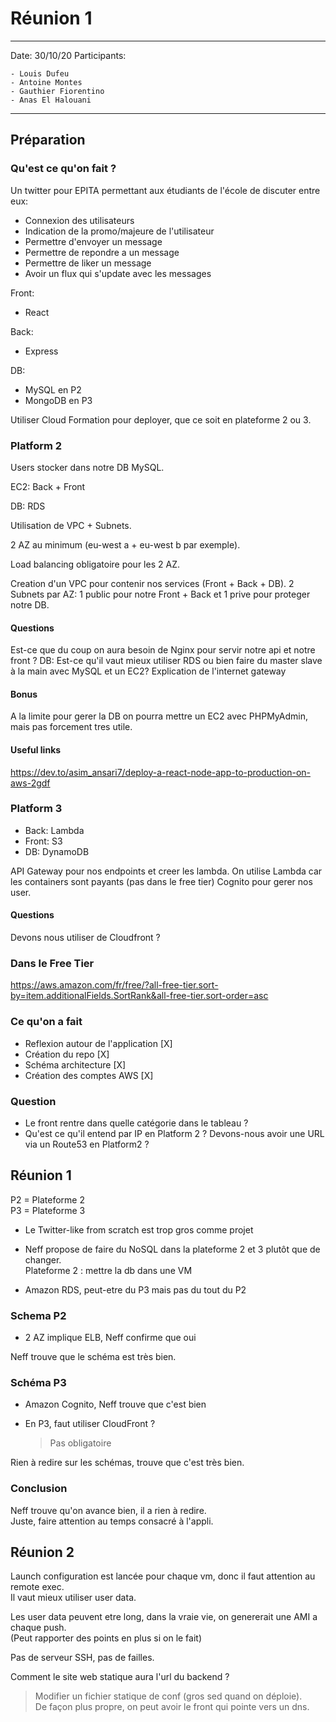 # Réunion 1

---
Date: 30/10/20
Participants:

    - Louis Dufeu
    - Antoine Montes
    - Gauthier Fiorentino
    - Anas El Halouani

---

## Préparation

### Qu'est ce qu'on fait ?

Un twitter pour EPITA permettant aux étudiants de l'école de discuter entre eux:

- Connexion des utilisateurs
- Indication de la promo/majeure de l'utilisateur
- Permettre d'envoyer un message
- Permettre de repondre a un message
- Permettre de liker un message
- Avoir un flux qui s'update avec les messages

Front:

- React

Back:

- Express

DB:

- MySQL en P2
- MongoDB en P3

Utiliser Cloud Formation pour deployer, que ce soit en plateforme 2 ou 3.

### Platform 2

Users stocker dans notre DB MySQL.

EC2: Back + Front

DB: RDS

Utilisation de VPC + Subnets.

2 AZ au minimum (eu-west a + eu-west b par exemple).

Load balancing obligatoire pour les 2 AZ.

Creation d'un VPC pour contenir nos services (Front + Back + DB).
2 Subnets par AZ: 1 public pour notre Front + Back et 1 prive pour proteger notre DB.

#### Questions

Est-ce que du coup on aura besoin de Nginx pour servir notre api et notre front ?
DB: Est-ce qu'il vaut mieux utiliser RDS ou bien faire du master slave à la main avec MySQL et un EC2?
Explication de l'internet gateway

#### Bonus

A la limite pour gerer la DB on pourra mettre un EC2 avec PHPMyAdmin, mais pas forcement tres utile.

#### Useful links

https://dev.to/asim_ansari7/deploy-a-react-node-app-to-production-on-aws-2gdf

### Platform 3

- Back: Lambda
- Front: S3
- DB: DynamoDB

API Gateway pour nos endpoints et creer les lambda.
On utilise Lambda car les containers sont payants (pas dans le free tier)
Cognito pour gerer nos user.

#### Questions

Devons nous utiliser de Cloudfront ?

### Dans le Free Tier

https://aws.amazon.com/fr/free/?all-free-tier.sort-by=item.additionalFields.SortRank&all-free-tier.sort-order=asc

### Ce qu'on a fait

- Reflexion autour de l'application [X]
- Création du repo [X]
- Schéma architecture [X]
- Création des comptes AWS [X]

### Question

- Le front rentre dans quelle catégorie dans le tableau ?
- Qu'est ce qu'il entend par IP en Platform 2 ? Devons-nous avoir une URL via un Route53 en Platform2 ?

## Réunion 1

P2 = Plateforme 2\
P3 = Plateforme 3

- Le Twitter-like from scratch est trop gros comme projet

- Neff propose de faire du NoSQL dans la plateforme 2 et 3 plutôt que de changer.\
  Plateforme 2 : mettre la db dans une VM

- Amazon RDS, peut-etre du P3 mais pas du tout du P2

### Schema P2

- 2 AZ implique ELB, Neff confirme que oui

Neff trouve que le schéma est très bien.

### Schéma P3

- Amazon Cognito, Neff trouve que c'est bien

- En P3, faut utiliser CloudFront ?
  > Pas obligatoire

Rien à redire sur les schémas, trouve que c'est très bien.

### Conclusion

Neff trouve qu'on avance bien, il a rien à redire.\
Juste, faire attention au temps consacré à l'appli.

## Réunion 2

Launch configuration est lancée pour chaque vm, donc il faut attention au remote exec.\
Il vaut mieux utiliser user data.

Les user data peuvent etre long, dans la vraie vie, on genererait une AMI a chaque push.\
(Peut rapporter des points en plus si on le fait)

Pas de serveur SSH, pas de failles.

Comment le site web statique aura l'url du backend ?
> Modifier un fichier statique de conf (gros sed quand on déploie).\
> De façon plus propre, on peut avoir le front qui pointe vers un dns.
